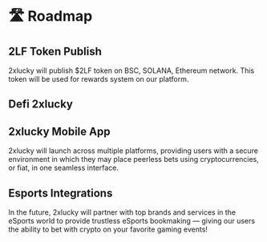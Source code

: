# 🛣 Roadmap

## 2LF Token Publish

2xlucky will publish $2LF token on BSC, SOLANA, Ethereum network. This token will be used for rewards system on our platform.

## Defi 2xlucky



## 2xlucky Mobile App

2xlucky will launch across multiple platforms, providing users with a secure environment in which they may place peerless bets using cryptocurrencies, or fiat, in one seamless interface.

## Esports Integrations

In the future, 2xlucky will partner with top brands and services in the eSports world to provide trustless eSports bookmaking — giving our users the ability to bet with crypto on your favorite gaming events!
